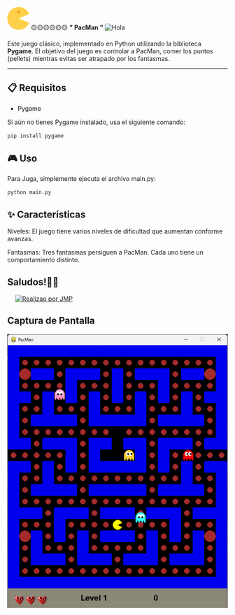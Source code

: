 
 <img src="https://github.com/Juan-Manuel-JMP/PacMan/raw/main/icon_pac-man.png" alt="Icono de PacMan" width="50" /> 🟡🟡🟡🟡🟡🟡 **" PacMan "** <img alt="Hola" height="30px" width="40px" src="https://emojipedia-us.s3.amazonaws.com/source/skype/289/ghost_1f47b.png"></img>

Este  juego  clásico, implementado en Python utilizando la biblioteca **Pygame**. El objetivo del juego es controlar a PacMan, comer los puntos (pellets) mientras evitas ser atrapado por los fantasmas.

---

## 📋 Requisitos
- Pygame

Si aún no tienes Pygame instalado, usa el siguiente comando:
```bash
pip install pygame
```  
## 🎮 Uso

Para Juga, simplemente ejecuta el archivo main.py:

```bash
python main.py
```

## ✨ Características

Niveles: El juego tiene varios niveles de dificultad que aumentan conforme avanzas.

Fantasmas: Tres fantasmas persiguen a PacMan. Cada uno tiene un comportamiento distinto.

## Saludos!🖐🏻
 &emsp;
    <a href="#"><img alt="Realizao por JMP" src="https://img.shields.io/badge/Realizado por JMP%20-%23FF0000.svg?logo=adobe&logoColor=white"></a>
  &emsp;

## Captura de Pantalla
![Captura de pantalla](https://github.com/Juan-Manuel-JMP/PacMan/blob/main/Captura%20de%20pantalla%20PacMan.png?raw=true)
